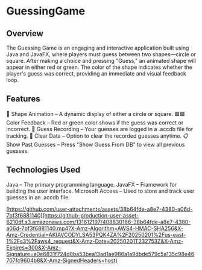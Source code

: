 # GuessingGame

## Overview
The Guessing Game is an engaging and interactive application built using Java and JavaFX, where players must guess between two shapes—circle or square. After making a choice and pressing "Guess," an animated shape will appear in either red or green. The color of the shape indicates whether the player's guess was correct, providing an immediate and visual feedback loop.

## Features
🔴 Shape Animation – A dynamic display of either a circle or square.
🟥🟩 Color Feedback – Red or green color shows if the guess was correct or incorrect.
💾 Guess Recording – Your guesses are logged in a .accdb file for tracking.
🧹 Clear Data – Option to clear the recorded guesses anytime.
📋 Show Past Guesses – Press "Show Guess From DB" to view all previous guesses.

## Technologies Used
Java – The primary programming language.
JavaFX – Framework for building the user interface.
Microsoft Access – Used to store and track user guesses in an .accdb file.

[https://github.com/user-attachments/assets/38b64fde-a8e7-4380-a06d-7bf3f6881140](https://github-production-user-asset-6210df.s3.amazonaws.com/131612197/408830186-38b64fde-a8e7-4380-a06d-7bf3f6881140.mp4?X-Amz-Algorithm=AWS4-HMAC-SHA256&X-Amz-Credential=AKIAVCODYLSA53PQK4ZA%2F20250201%2Fus-east-1%2Fs3%2Faws4_request&X-Amz-Date=20250201T232753Z&X-Amz-Expires=300&X-Amz-Signature=a0e6831f724d8ba53bea13ad1ae986a1a9dbde579c5a135c98e46707fc9604b8&X-Amz-SignedHeaders=host)

